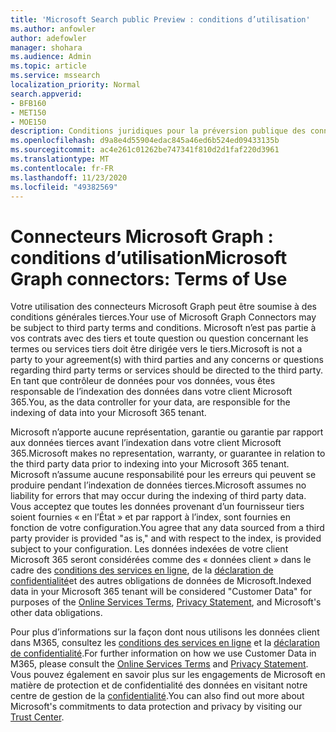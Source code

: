 ```yaml
---
title: 'Microsoft Search public Preview : conditions d’utilisation'
ms.author: anfowler
author: adefowler
manager: shohara
ms.audience: Admin
ms.topic: article
ms.service: mssearch
localization_priority: Normal
search.appverid:
- BFB160
- MET150
- MOE150
description: Conditions juridiques pour la préversion publique des connecteurs Microsoft Graph pour Microsoft Search
ms.openlocfilehash: d9a8e4d55904edac845a46ed6b524ed09433135b
ms.sourcegitcommit: ac4e261c01262be747341f810d2d1faf220d3961
ms.translationtype: MT
ms.contentlocale: fr-FR
ms.lasthandoff: 11/23/2020
ms.locfileid: "49382569"
---
```

# <a name="microsoft-graph-connectors-terms-of-use"></a><span data-ttu-id="bafd5-103">Connecteurs Microsoft Graph : conditions d’utilisation</span><span class="sxs-lookup"><span data-stu-id="bafd5-103">Microsoft Graph connectors: Terms of Use</span></span>

<span data-ttu-id="bafd5-104">Votre utilisation des connecteurs Microsoft Graph peut être soumise à des conditions générales tierces.</span><span class="sxs-lookup"><span data-stu-id="bafd5-104">Your use of Microsoft Graph Connectors may be subject to third party terms and conditions.</span></span> <span data-ttu-id="bafd5-105">Microsoft n’est pas partie à vos contrats avec des tiers et toute question ou question concernant les termes ou services tiers doit être dirigée vers le tiers.</span><span class="sxs-lookup"><span data-stu-id="bafd5-105">Microsoft is not a party to your agreement(s) with third parties and any concerns or questions regarding third party terms or services should be directed to the third party.</span></span> <span data-ttu-id="bafd5-106">En tant que contrôleur de données pour vos données, vous êtes responsable de l’indexation des données dans votre client Microsoft 365.</span><span class="sxs-lookup"><span data-stu-id="bafd5-106">You, as the data controller for your data, are responsible for the indexing of data into your Microsoft 365 tenant.</span></span>

<span data-ttu-id="bafd5-107">Microsoft n’apporte aucune représentation, garantie ou garantie par rapport aux données tierces avant l’indexation dans votre client Microsoft 365.</span><span class="sxs-lookup"><span data-stu-id="bafd5-107">Microsoft makes no representation, warranty, or guarantee in relation to the third party data prior to indexing into your Microsoft 365 tenant.</span></span>  <span data-ttu-id="bafd5-108">Microsoft n’assume aucune responsabilité pour les erreurs qui peuvent se produire pendant l’indexation de données tierces.</span><span class="sxs-lookup"><span data-stu-id="bafd5-108">Microsoft assumes no liability for errors that may occur during the indexing of third party data.</span></span>  <span data-ttu-id="bafd5-109">Vous acceptez que toutes les données provenant d’un fournisseur tiers soient fournies « en l’État » et par rapport à l’index, sont fournies en fonction de votre configuration.</span><span class="sxs-lookup"><span data-stu-id="bafd5-109">You agree that any data sourced from a third party provider is provided "as is," and with respect to the index, is provided subject to your configuration.</span></span> <span data-ttu-id="bafd5-110">Les données indexées de votre client Microsoft 365 seront considérées comme des « données client » dans le cadre des [conditions des services en ligne](http://www.microsoftvolumelicensing.com/Downloader.aspx?documenttype=OST&lang=English), de la [déclaration de confidentialité](https://privacy.microsoft.com/privacystatement)et des autres obligations de données de Microsoft.</span><span class="sxs-lookup"><span data-stu-id="bafd5-110">Indexed data in your Microsoft 365 tenant will be considered "Customer Data" for purposes of the [Online Services Terms](http://www.microsoftvolumelicensing.com/Downloader.aspx?documenttype=OST&lang=English), [Privacy Statement](https://privacy.microsoft.com/privacystatement), and Microsoft's other data obligations.</span></span>

<span data-ttu-id="bafd5-111">Pour plus d’informations sur la façon dont nous utilisons les données client dans M365, consultez les [conditions des services en ligne](http://www.microsoftvolumelicensing.com/Downloader.aspx?documenttype=OST&lang=English) et la [déclaration de confidentialité](https://privacy.microsoft.com/privacystatement).</span><span class="sxs-lookup"><span data-stu-id="bafd5-111">For further information on how we use Customer Data in M365, please consult the [Online Services Terms](http://www.microsoftvolumelicensing.com/Downloader.aspx?documenttype=OST&lang=English) and [Privacy Statement](https://privacy.microsoft.com/privacystatement).</span></span> <span data-ttu-id="bafd5-112">Vous pouvez également en savoir plus sur les engagements de Microsoft en matière de protection et de confidentialité des données en visitant notre centre de gestion de la [confidentialité](https://www.microsoft.com/trust-center).</span><span class="sxs-lookup"><span data-stu-id="bafd5-112">You can also find out more about Microsoft's commitments to data protection and privacy by visiting our [Trust Center](https://www.microsoft.com/trust-center).</span></span>


